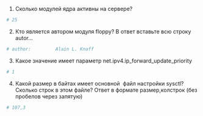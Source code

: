 1. Сколько модулей ядра активны на сервере?
```sh
# 25
```

2. Кто является автором модуля floppy? В ответ вставьте всю строку autor...
```sh
# author:         Alain L. Knaff
```

3. Какое значение имеет параметр net.ipv4.ip_forward_update_priority
```sh
# 1
```

4. Какой размер в байтах имеет основной  файл настройки sysctl? Сколько строк в этом файле? Ответ в формате размер,колстрок (без пробелов через запятую)
```sh
# 107,3
```
